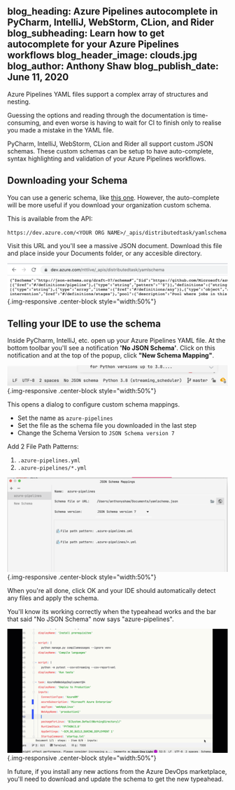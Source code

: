 blog_heading: Azure Pipelines autocomplete in PyCharm, IntelliJ, WebStorm, CLion, and Rider
blog_subheading: Learn how to get autocomplete for your Azure Pipelines workflows
blog_header_image: clouds.jpg
blog_author: Anthony Shaw
blog_publish_date: June 11, 2020
--------------------------------

Azure Pipelines YAML files support a complex array of structures and nesting.

Guessing the options and reading through the documentation is time-consuming, and even worse is having to wait for CI to finish only to realise you made a mistake in the YAML file.

PyCharm, IntelliJ, WebStorm, CLion and Rider all support custom JSON schemas. These custom schemas can be setup to have auto-complete, syntax highlighting and validation of your Azure
Pipelines workflows.

## Downloading your Schema

You can use a generic schema, like [this one](https://github.com/microsoft/azure-pipelines-vscode/raw/master/service-schema.json). However, the auto-complete will be more useful if you download your
organization custom schema.

This is available from the API:

`https://dev.azure.com/<YOUR ORG NAME>/_apis/distributedtask/yamlschema`

Visit this URL and you'll see a massive JSON document. Download this file and place inside your Documents folder, or any accesible directory.

![yaml-schema](/img/posts/yaml-schema.png){.img-responsive .center-block style="width:50%"}

## Telling your IDE to use the schema

Inside PyCharm, IntelliJ, etc. open up your Azure Pipelines YAML file. At the bottom toolbar you'll see a notification **'No JSON Schema'**.
Click on this notification and at the top of the popup, click **"New Schema Mapping"**.

![no-schema](/img/posts/no-schema.png){.img-responsive .center-block style="width:50%"}

This opens a dialog to configure custom schema mappings.

* Set the name as `azure-pipelines`
* Set the file as the schema file you downloaded in the last step
* Change the Schema Version to `JSON Schema version 7`

Add 2 File Path Patterns:

1. `.azure-pipelines.yml`
2. `.azure-pipelines/*.yml`

![schema-window](/img/posts/schema-window.png){.img-responsive .center-block style="width:50%"}

When you're all done, click OK and your IDE should automatically detect any files and apply the schema.

You'll know its working correctly when the typeahead works and the bar that said "No JSON Schema" now says "azure-pipelines".

![autocomplete-working](/img/posts/azure-pipelines.gif){.img-responsive .center-block style="width:50%"}

In future, if you install any new actions from the Azure DevOps marketplace, you'll need to download and update the schema to get the new typeahead.